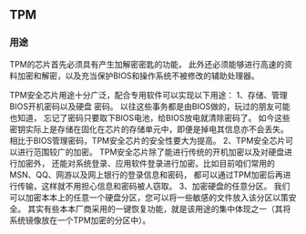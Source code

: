 TPM
----
### 用途
TPM的芯片首先必须具有产生加解密密匙的功能，
此外还必须能够进行高速的资料加密和解密，以及充当保护BIOS和操作系统不被修改的辅助处理器。

TPM安全芯片用途十分广泛，配合专用软件可以实现以下用途：
1、存储、管理BIOS开机密码以及硬盘 密码。
以往这些事务都是由BIOS做的，玩过的朋友可能也知道，
忘记了密码只要取下BIOS电池，给BIOS放电就清除密码了。
如今这些密钥实际上是存储在固化在芯片的存储单元中，即便是掉电其信息亦不会丢失。
相比于BIOS管理密码，TPM安全芯片的安全性要大为提高。
2、TPM安全芯片可以进行范围较广的加密。
TPM安全芯片除了能进行传统的开机加密以及对硬盘进行加密外，
还能对系统登录、应用软件登录进行加密。比如目前咱们常用的MSN、QQ、网游以及网上银行的登录信息和密码，
都可以通过TPM加密后再进行传输，这样就不用担心信息和密码被人窃取。
3、加密硬盘的任意分区。
我们可以加密本本上的任意一个硬盘分区，您可以将一些敏感的文件放入该分区以策安全。
其实有些本本厂商采用的一键恢复功能，就是该用途的集中体现之一（其将系统镜像放在一个TPM加密的分区中）。
